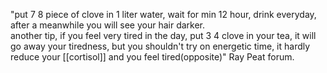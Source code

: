 "put 7 8 piece of clove in 1 liter water, wait for min 12 hour, drink everyday, after a meanwhile you will see your hair darker.  
another tip, if you feel very tired in the day, put 3 4 clove in your tea, it will go away your tiredness, but you shouldn't try on energetic time, it hardly reduce your [[cortisol]] and you feel tired(opposite)" Ray Peat forum.